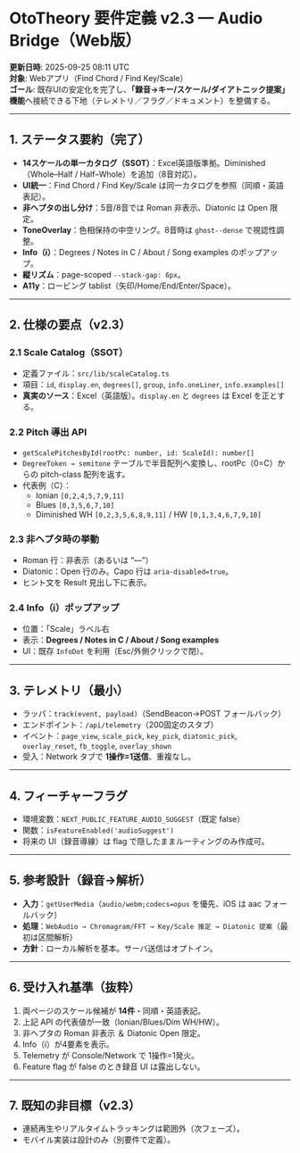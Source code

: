 # OtoTheory 要件定義 v2.3 — Audio Bridge（Web版）

**更新日時**: 2025-09-25 08:11 UTC  
**対象**: Webアプリ（Find Chord / Find Key/Scale）  
**ゴール**: 既存UIの安定化を完了し、**「録音→キー/スケール/ダイアトニック提案」機能**へ接続できる下地（テレメトリ／フラグ／ドキュメント）を整備する。

---

## 1. ステータス要約（完了）
- **14スケールの単一カタログ（SSOT）**：Excel英語版準拠。Diminished（Whole–Half / Half–Whole）を追加（8音対応）。  
- **UI統一**：Find Chord / Find Key/Scale は同一カタログを参照（同順・英語表記）。  
- **非ヘプタの出し分け**：5音/8音では Roman 非表示、Diatonic は Open 限定。  
- **ToneOverlay**：色相保持の中空リング。8音時は `ghost--dense` で視認性調整。  
- **Info（i）**：Degrees / Notes in C / About / Song examples のポップアップ。  
- **縦リズム**：page-scoped `--stack-gap: 6px`。  
- **A11y**：ロービング tablist（矢印/Home/End/Enter/Space）。

---

## 2. 仕様の要点（v2.3）
### 2.1 Scale Catalog（SSOT）
- 定義ファイル：`src/lib/scaleCatalog.ts`  
- 項目：`id`, `display.en`, `degrees[]`, `group`, `info.oneLiner`, `info.examples[]`  
- **真実のソース**：Excel（英語版）。`display.en` と `degrees` は Excel を正とする。

### 2.2 Pitch 導出 API
- `getScalePitchesById(rootPc: number, id: ScaleId): number[]`  
- `DegreeToken → semitone` テーブルで半音配列へ変換し、rootPc（0=C）からの pitch-class 配列を返す。  
- 代表例（C）：  
  - Ionian `[0,2,4,5,7,9,11]`  
  - Blues `[0,3,5,6,7,10]`  
  - Diminished WH `[0,2,3,5,6,8,9,11]` / HW `[0,1,3,4,6,7,9,10]`

### 2.3 非ヘプタ時の挙動
- Roman 行：非表示（あるいは “—”）  
- Diatonic：Open 行のみ。Capo 行は `aria-disabled=true`。  
- ヒント文を Result 見出し下に表示。

### 2.4 Info（i）ポップアップ
- 位置：「Scale」ラベル右  
- 表示：**Degrees / Notes in C / About / Song examples**  
- UI：既存 `InfoDot` を利用（Esc/外側クリックで閉）。

---

## 3. テレメトリ（最小）
- ラッパ：`track(event, payload)`（SendBeacon→POST フォールバック）  
- エンドポイント：`/api/telemetry`（200固定のスタブ）  
- イベント：`page_view`, `scale_pick`, `key_pick`, `diatonic_pick`, `overlay_reset`, `fb_toggle`, `overlay_shown`  
- 受入：Network タブで **1操作=1送信**、重複なし。

---

## 4. フィーチャーフラグ
- 環境変数：`NEXT_PUBLIC_FEATURE_AUDIO_SUGGEST`（既定 false）  
- 関数：`isFeatureEnabled('audioSuggest')`  
- 将来の UI（録音導線）は flag で隠したままルーティングのみ作成可。

---

## 5. 参考設計（録音→解析）
- **入力**：`getUserMedia`（`audio/webm;codecs=opus` を優先、iOS は aac フォールバック）  
- **処理**：`WebAudio → Chromagram/FFT → Key/Scale 推定 → Diatonic 提案`（最初は区間解析）  
- **方針**：ローカル解析を基本。サーバ送信はオプトイン。

---

## 6. 受け入れ基準（抜粋）
1) 両ページのスケール候補が **14件**・同順・英語表記。  
2) 上記 API の代表値が一致（Ionian/Blues/Dim WH/HW）。  
3) 非ヘプタの Roman 非表示 ＆ Diatonic Open 限定。  
4) Info（i）が4要素を表示。  
5) Telemetry が Console/Network で 1操作=1発火。  
6) Feature flag が false のとき録音 UI は露出しない。

---

## 7. 既知の非目標（v2.3）
- 連続再生やリアルタイムトラッキングは範囲外（次フェーズ）。  
- モバイル実装は設計のみ（別要件で定義）。

